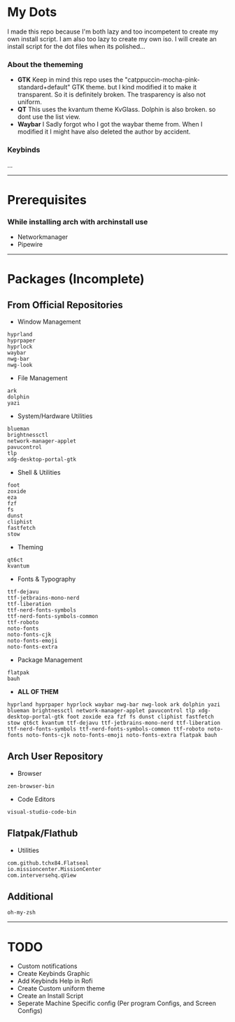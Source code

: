 # My Dots
I made this repo because I'm both lazy and too incompetent to create my own install script. I am also too lazy to create my own iso. I will create an install script for the dot files when its polished...

### About the thememing
- **GTK**
Keep in mind this repo uses the "catppuccin-mocha-pink-standard+default" GTK theme. but I kind modified it to make it transparent. So it is definitely broken. The trasparency is also not uniform.
- **QT**
This uses the kvantum theme KvGlass. Dolphin is also broken. so dont use the list view.
- **Waybar**
I Sadly forgot who I got the waybar theme from. When I modified it I might have also deleted the author by accident.

### Keybinds
...

<hr>

# Prerequisites
### While installing arch with archinstall use
- Networkmanager
- Pipewire


<hr>

# Packages (Incomplete)
## From Official Repositories
- Window Management

```
hyprland
hyprpaper
hyprlock
waybar
nwg-bar
nwg-look
```
- File Management
```
ark
dolphin
yazi
```

- System/Hardware Utilities
```
blueman
brightnessctl
network-manager-applet
pavucontrol
tlp
xdg-desktop-portal-gtk
```

- Shell & Utilities
```
foot
zoxide
eza
fzf
fs
dunst
cliphist
fastfetch
stow
```
- Theming
```
qt6ct
kvantum
```

- Fonts & Typography
```
ttf-dejavu
ttf-jetbrains-mono-nerd
ttf-liberation
ttf-nerd-fonts-symbols
ttf-nerd-fonts-symbols-common
ttf-roboto
noto-fonts
noto-fonts-cjk
noto-fonts-emoji
noto-fonts-extra
```

- Package Management
```
flatpak
bauh
```

- **ALL OF THEM**
```
hyprland hyprpaper hyprlock waybar nwg-bar nwg-look ark dolphin yazi blueman brightnessctl network-manager-applet pavucontrol tlp xdg-desktop-portal-gtk foot zoxide eza fzf fs dunst cliphist fastfetch stow qt6ct kvantum ttf-dejavu ttf-jetbrains-mono-nerd ttf-liberation ttf-nerd-fonts-symbols ttf-nerd-fonts-symbols-common ttf-roboto noto-fonts noto-fonts-cjk noto-fonts-emoji noto-fonts-extra flatpak bauh
```
## Arch User Repository
- Browser
```
zen-browser-bin
```

- Code Editors
```
visual-studio-code-bin
```

## Flatpak/Flathub
- Utilities
```
com.github.tchx84.Flatseal
io.missioncenter.MissionCenter
com.interversehq.qView
```
## Additional
```
oh-my-zsh
```

<hr>

# TODO
- Custom notifications
- Create Keybinds Graphic
- Add Keybinds Help in Rofi
- Create Custom uniform theme
- Create an Install Script
- Seperate Machine Specific config (Per program Configs, and Screen Configs)